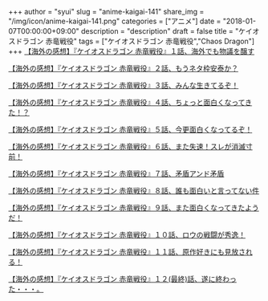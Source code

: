 +++
author = "syui"
slug = "anime-kaigai-141"
share_img = "/img/icon/anime-kaigai-141.png"
categories = ["アニメ"]
date = "2018-01-07T00:00:00+09:00"
description = "description"
draft = false
title = "ケイオスドラゴン 赤竜戦役"
tags = ["ケイオスドラゴン 赤竜戦役","Chaos Dragon"]
+++
<a href="https://web.archive.org/web/20151026134607/http://soresore.net/archives/1033391696.html" rel="nofollow" target="_blank" title="【海外の感想】『ケイオスドラゴン 赤竜戦役』１話、海外でも物議を醸す">【海外の感想】『ケイオスドラゴン 赤竜戦役』１話、海外でも物議を醸す</a>

<a href="https://web.archive.org/web/20151026134607/http://soresore.net/archives/1034248434.html" rel="nofollow" target="_blank" title="【海外の感想】『ケイオスドラゴン 赤竜戦役』２話、もうネタ枠安泰か？">【海外の感想】『ケイオスドラゴン 赤竜戦役』２話、もうネタ枠安泰か？</a>

<a href="https://web.archive.org/web/20151026134607/http://soresore.net/archives/1034565455.html" rel="nofollow" target="_blank" title="【海外の感想】『ケイオスドラゴン 赤竜戦役』３話、みんな生きてるぞ！">【海外の感想】『ケイオスドラゴン 赤竜戦役』３話、みんな生きてるぞ！</a>

<a href="https://web.archive.org/web/20151026134607/http://soresore.net/archives/1035158773.html" rel="nofollow" target="_blank" title="【海外の感想】『ケイオスドラゴン 赤竜戦役』４話、ちょっと面白くなってきた！？">【海外の感想】『ケイオスドラゴン 赤竜戦役』４話、ちょっと面白くなってきた！？</a>

<a href="https://web.archive.org/web/20151026134607/http://soresore.net/archives/1035904201.html" rel="nofollow" target="_blank" title="【海外の感想】『ケイオスドラゴン 赤竜戦役』５話、今更面白くなってるぞ！">【海外の感想】『ケイオスドラゴン 赤竜戦役』５話、今更面白くなってるぞ！</a>

<a href="https://web.archive.org/web/20151026134607/http://soresore.net/archives/1036547985.html" rel="nofollow" target="_blank" title="【海外の感想】『ケイオスドラゴン 赤竜戦役』６話、また失速！スレが消滅寸前！">【海外の感想】『ケイオスドラゴン 赤竜戦役』６話、また失速！スレが消滅寸前！</a>

<a href="https://web.archive.org/web/20151026134607/http://soresore.net/archives/1037305512.html" rel="nofollow" target="_blank" title="【海外の感想】『ケイオスドラゴン 赤竜戦役』７話、矛盾アンド矛盾">【海外の感想】『ケイオスドラゴン 赤竜戦役』７話、矛盾アンド矛盾</a>

<a href="https://web.archive.org/web/20151026134607/http://soresore.net/archives/1037987237.html" rel="nofollow" target="_blank" title="【海外の感想】『ケイオスドラゴン 赤竜戦役』８話、誰も面白いと言ってない件">【海外の感想】『ケイオスドラゴン 赤竜戦役』８話、誰も面白いと言ってない件</a>

<a href="https://web.archive.org/web/20151026134607/http://soresore.net/archives/1038657699.html" rel="nofollow" target="_blank" title="【海外の感想】『ケイオスドラゴン 赤竜戦役』９話、また面白くなってきたようだ！">【海外の感想】『ケイオスドラゴン 赤竜戦役』９話、また面白くなってきたようだ！</a>

<a href="https://web.archive.org/web/20151026134607/http://soresore.net/archives/1039397394.html" rel="nofollow" target="_blank" title="【海外の感想】『ケイオスドラゴン 赤竜戦役』１０話、ロウの戦闘が秀逸！">【海外の感想】『ケイオスドラゴン 赤竜戦役』１０話、ロウの戦闘が秀逸！</a>

<a href="https://web.archive.org/web/20151026134607/http://soresore.net/archives/1040253443.html" rel="nofollow" target="_blank" title="【海外の感想】『ケイオスドラゴン 赤竜戦役』１１話、原作好きにも見放される！">【海外の感想】『ケイオスドラゴン 赤竜戦役』１１話、原作好きにも見放される！</a>

<a href="https://web.archive.org/web/20151026134607/http://soresore.net/archives/1040800615.html" rel="nofollow" target="_blank" title="【海外の感想】『ケイオスドラゴン 赤竜戦役』１２(最終)話、遂に終わった・・・。">【海外の感想】『ケイオスドラゴン 赤竜戦役』１２(最終)話、遂に終わった・・・。</a>
